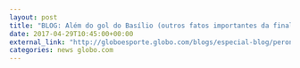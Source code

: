 ```yaml
---
layout: post
title: "BLOG: Além do gol do Basílio (outros fatos importantes da final de 1977)"
date: 2017-04-29T10:45:00+00:00
external_link: "http://globoesporte.globo.com/blogs/especial-blog/peron-na-arquibancada/post/alem-do-gol-do-basilio-outros-fatos-importantes-da-final-de-1977.html"
categories: news globo.com
---
```

